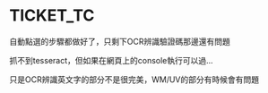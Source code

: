 # TICKET_TC

自動點選的步驟都做好了，只剩下OCR辨識驗證碼那邊還有問題

抓不到tesseract，但如果在網頁上的console執行可以過...

只是OCR辨識英文字的部分不是很完美，WM/UV的部分有時候會有問題
